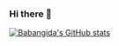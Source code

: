 ### Hi there 👋

<!--
**code-sensei/code-sensei** is a ✨ _special_ ✨ repository because its `README.md` (this file) appears on your GitHub profile.

Here are some ideas to get you started:

- 🔭 I’m currently working on ...
- 🌱 I’m currently learning ...
- 👯 I’m looking to collaborate on ...
- 🤔 I’m looking for help with ...
- 💬 Ask me about ...
- 📫 How to reach me: ...
- 😄 Pronouns: ...
- ⚡ Fun fact: ...
-->
[![Babangida's GitHub stats](https://github-readme-stats.vercel.app/api?username=code-sensei&count_private=true&theme=radical&show_icons=true)](https://github.com/anuraghazra/github-readme-stats)
